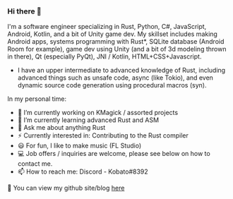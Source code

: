 ### Hi there 👋

I'm a software engineer specializing in Rust, Python, C#, JavaScript, Android, Kotlin, and a bit of Unity game dev. My skillset includes making Android apps, systems programming with Rust*, SQLite database (Android Room for example), game dev using Unity (and a bit of 3d modeling thrown in there), Qt (especially PyQt), JNI / Kotlin, HTML+CSS+Javascript.

* I have an upper intermediate to advanced knowledge of Rust, including advanced things such as unsafe code, async (like Tokio), and even dynamic source code generation using procedural macros (syn).

In my personal time:
- 🔭 I’m currently working on KMagick / assorted projects
- 🌱 I’m currently learning advanced Rust and ASM
- 💬 Ask me about anything Rust
- ⚡ Currently interested in: Contributing to the Rust compiler
- 😃 For fun, I like to make music (FL Studio)
- 💻 Job offers / inquiries are welcome, please see below on how to contact me.
- 📫 How to reach me: Discord - Kobato#8392

🔗 You can view my github site/blog [here](https://cherryleafroad.github.io/)
